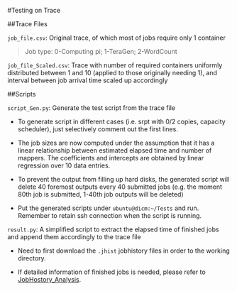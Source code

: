 #Testing on Trace

##Trace Files

`job_file.csv`: Original trace, of which most of jobs require only 1 container

>Job type: 0-Computing pi; 1-TeraGen; 2-WordCount

`job_file_Scaled.csv`: Trace with number of required containers uniformly distributed between 1 and 10 (applied to those originally needing 1), and interval between job arrival time scaled up accordingly

##Scripts

`script_Gen.py`: Generate the test script from the trace file

- To generate script in different cases (i.e. srpt with 0/2 copies, capacity scheduler), just selectively comment out the first lines.

- The job sizes are now computed under the assumption that it has a linear relationship between estimated elapsed time and number of mappers. The coefficients and intercepts are obtained by linear regression over 10 data entries.

- To prevent the output from filling up hard disks, the generated script will delete 40 foremost outputs every 40 submitted jobs (e.g. the moment 80th job is submitted, 1-40th job outputs will be deleted)

- Put the generated scripts under ``ubuntu@dicm:~/Tests`` and run. Remember to retain ssh connection when the script is running.

`result.py`: A simplified script to extract the elapsed time of finished jobs and append them accordingly to the trace file

- Need to first download the `.jhist` jobhistory files in order to the working directory.

- If detailed information of finished jobs is needed, please refer to [JobHostory_Analysis](../JobHostory_Analysis).
